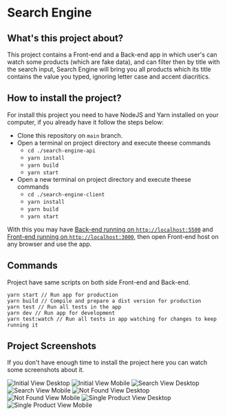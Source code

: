 # Search Engine

## What's this project about?

This project contains a Front-end and a Back-end app in which user's can watch some products (which are fake data), and can filter then by title with the search input, Search Engine will bring you all products which its title contains the value you typed, ignoring letter case and accent diacritics.

## How to install the project?

For install this project you need to have NodeJS and Yarn installed on your computer, if you already have it follow the steps below:

- Clone this repository on `main` branch.
- Open a terminal on project directory and execute theese commands
  - `cd ./search-engine-api`
  - `yarn install`
  - `yarn build`
  - `yarn start`
- Open a new terminal on project directory and execute theese commands
  - `cd ./search-engine-client`
  - `yarn install`
  - `yarn build`
  - `yarn start`

With this you may have [Back-end running on `http://localhost:5500`](http://localhost:5500) and [Front-end running on `http://localhost:3000`](http://localhost:3000), then open Front-end host on any browser and use the app.

## Commands

Project have same scripts on both side Front-end and Back-end.

```
yarn start // Run app for production
yarn build // Compile and prepare a dist version for production
yarn test // Run all tests in the app
yarn dev // Run app for development
yarn test:watch // Run all tests in app watching for changes to keep running it
```

## Project Screenshots

If you don't have enough time to install the project here you can watch some screenshots about it.

![Initial View Desktop](/images/initial-desktop.png)
![Initial View Mobile](/images/initial-mobile.png)
![Search View Desktop](/images/search-desktop.png)
![Search View Mobile](/images/search-mobile.png)
![Not Found View Desktop](/images/not-found-desktop.png)
![Not Found View Mobile](/images/not-found-mobile.png)
![Single Product View Desktop](/images/single-desktop.png)
![Single Product View Mobile](/images/single-mobile.png)
